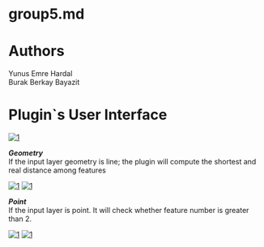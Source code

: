 # group5.md

<h1> Authors </h1>
Yunus Emre Hardal <br>
Burak Berkay Bayazit

<h1>Plugin`s User Interface </h1>
<a href="https://imgbb.com/"><img src="https://i.ibb.co/LtL72t3/PLUGIN.png" alt="1" border="0" /></a>


***Geometry*** <br/>If the input layer geometry is line; the plugin will compute the shortest and real distance among features

<a href="https://imgbb.com/"><img src="https://i.ibb.co/pWM5grh/1.jpg" alt="1" border="0" /></a>
<a href="https://imgbb.com/"><img src="https://i.ibb.co/ThZjCjw/start.jpg" alt="1" border="0" /></a>

***Point*** <br/>If the input layer is point. It will check whether feature number is greater than 2.

<a href="https://imgbb.com/"><img src="https://i.ibb.co/CHbp4Q1/Whats-App-Image-2020-12-23-at-12-09-41-AM-1.jpg" alt="1" border="0" /></a>
<a href="https://imgbb.com/"><img src="https://i.ibb.co/v3NMFqm/xy.jpg" alt="1" border="0" /></a>


